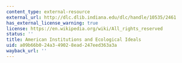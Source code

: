 ```yaml
---
content_type: external-resource
external_url: http://dlc.dlib.indiana.edu/dlc/handle/10535/2461
has_external_license_warning: true
license: https://en.wikipedia.org/wiki/All_rights_reserved
status: ''
title: American Institutions and Ecological Ideals
uid: a09b66b0-24a3-4902-8ead-247eed363a3a
wayback_url: ''
---
```

